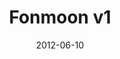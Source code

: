 ---
title: Fonmoon v1
description: 
client: 
roles:
  - User Interface
platform: Web
date: 2012-06-10
finished: true
permalink: false
thumbnail: src/static/work/fonmoon-v1.jpg
eleventyExcludeFromCollections: true
---